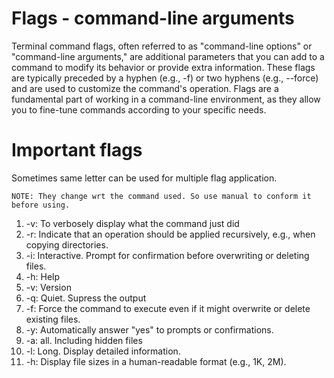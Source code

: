 # Flags - command-line arguments
Terminal command flags, often referred to as "command-line options" or "command-line arguments," are additional parameters that you can add to a command to modify its behavior or provide extra information. These flags are typically preceded by a hyphen (e.g., -f) or two hyphens (e.g., --force) and are used to customize the command's operation. Flags are a fundamental part of working in a command-line environment, as they allow you to fine-tune commands according to your specific needs. 

# Important flags
Sometimes same letter can be used for multiple flag application.

```NOTE: They change wrt the command used. So use manual to conform it before using.```

1. -v: To verbosely display what the command just did
2. -r:  Indicate that an operation should be applied recursively, e.g., when copying directories.
3. -i: Interactive. Prompt for confirmation before overwriting or deleting files.
4. -h: Help
5. -v: Version
6. -q: Quiet. Supress the output
7. -f: Force the command to execute even if it might overwrite or delete existing files.
8. -y: Automatically answer "yes" to prompts or confirmations.
9. -a: all. Including hidden files
10. -l: Long. Display detailed information.
11. -h: Display file sizes in a human-readable format (e.g., 1K, 2M).


